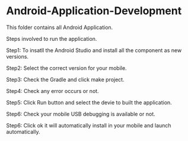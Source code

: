 # Android-Application-Development
This folder contains all Android Application.

Steps involved to run the application.

Step1: To insatll the Android Studio and install all the component as new versions. 

Step2: Select the correct version for your mobile. 

Step3: Check the Gradle and click make project.

Step4: Check any error occurs or not.

Step5: Click Run button and select the devie to built the application.

Step6: Check your mobile USB debugging is available or not.

Step6: Click ok it will automatically install in your mobile and launch automatically. 
